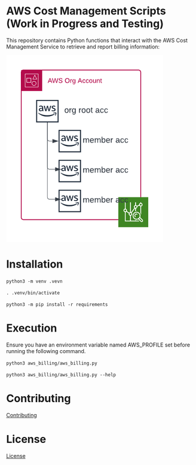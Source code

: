 # AWS Cost Management Scripts (Work in Progress and Testing)

This repository contains Python functions that interact with the AWS Cost Management Service to retrieve and report billing information:

![Diagram](./aws_billing_diagram.png)

# Installation
`python3 -m venv .vevn`

`. .venv/bin/activate`

`python3 -m pip install -r requirements`

# Execution
Ensure you have an environment variable named AWS_PROFILE set before running the following command.

`python3 aws_billing/aws_billing.py`

`python3 aws_billing/aws_billing.py --help`

# Contributing
[Contributing](CONTRIBUTING.md)

# License
[License](LICENSE)